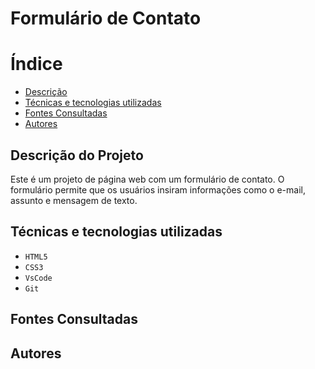 # Formulário de Contato

# Índice 
* [Descrição](#descrição-do-projeto)
* [Técnicas e tecnologias utilizadas](#técnicas-e-tecnologias-utilizadas)
* [Fontes Consultadas](#fontes-consultadas)
* [Autores](#autores)

## Descrição do Projeto
Este é um projeto de página web com um formulário de contato. O formulário permite que os usuários insiram informações como o e-mail, assunto e mensagem de texto.

## Técnicas e tecnologias utilizadas
* ``HTML5``
* ``CSS3``
* ``VsCode``
* ``Git``

## Fontes Consultadas 

## Autores
